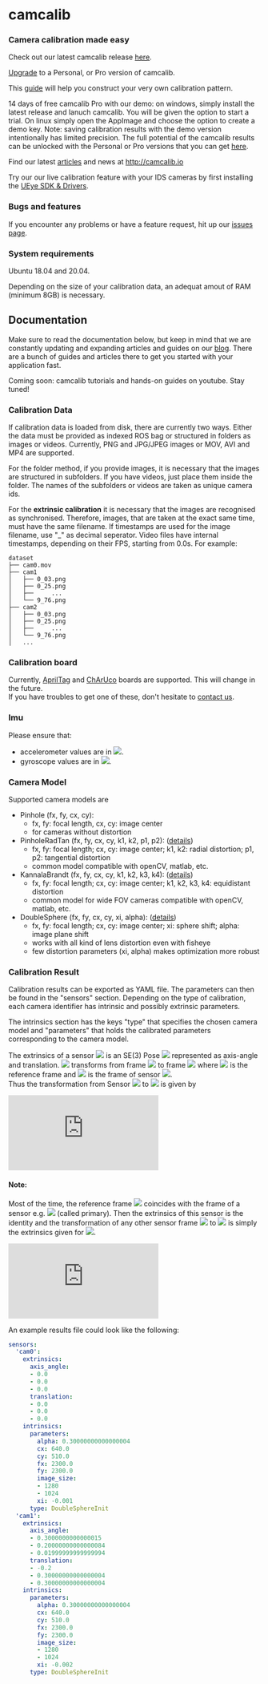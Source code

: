 # camcalib

### Camera calibration made easy

Check out our latest camcalib release [here](https://github.com/IVISO/camcalib/releases).

[Upgrade](https://www.camcalib.io/plans-pricing) to a Personal, or Pro version of camcalib.

This [guide](https://www.camcalib.io/post/create-your-own-calibration-board) will help you construct your very own calibration pattern.

14 days of free camcalib Pro with our demo: on windows, simply install the latest release and lanuch camcalib. You will be given the option to start a trial. On linux simply open the AppImage and choose the option to create a demo key. Note: saving calibration results with the demo version intentionally has limited precision. The full potential of the camcalib results can be unlocked with the Personal or Pro versions that you can get [here](https://www.camcalib.io/plans-pricing).

Find our latest [articles](https://www.camcalib.io/blog) and news at http://camcalib.io

Try our our live calibration feature with your IDS cameras by first installing the [UEye SDK & Drivers](https://en.ids-imaging.com/downloads.html).

### Bugs and features

If you encounter any problems or have a feature request, hit up our [issues page](https://github.com/IVISO/camcalib/issues).


### System requirements

Ubuntu 18.04 and 20.04.

Depending on the size of your calibration data, an adequat amout of RAM (minimum 8GB) is necessary.


## Documentation
Make sure to read the documentation below, but keep in mind that we are constantly updating and expanding articles and guides on our [blog](https://www.camcalib.io/blog). There are a bunch of guides and articles there to get you started with your application fast.

Coming soon: camcalib tutorials and hands-on guides on youtube. Stay tuned!

### Calibration Data

If calibration data is loaded from disk, there are currently two ways. Either the data must be provided as indexed ROS
bag or structured in folders as images or videos. Currently, PNG and JPG/JPEG images or MOV, AVI and MP4 are supported.

For the folder method, if you provide images, it is necessary that the images are structured in subfolders. If you have
videos, just place them inside the folder. The names of the subfolders or videos are taken as unique camera ids.

For the **extrinsic calibration** it is necessary that the images are recognised as synchronised. Therefore, images,
that are taken at the exact same time, must have the same filename. If timestamps are used for the image filename,
use "_" as decimal seperator. Video files have internal timestamps, depending on their FPS, starting from 0.0s. For
example:

```
dataset
├── cam0.mov
├── cam1
│   ├── 0_03.png
│   ├── 0_25.png
│   ├──     ...
│   └── 9_76.png
├── cam2
│   ├── 0_03.png
│   ├── 0_25.png
│   ├──     ...
│   └── 9_76.png
│   ...
```

### Calibration board

Currently, [AprilTag](https://github.com/ethz-asl/kalibr/wiki/calibration-targets)
and [ChArUco](https://docs.opencv.org/3.4/df/d4a/tutorial_charuco_detection.html) boards are supported. This will change
in the future.  
If you have troubles to get one of these, don't hesitate to [contact us](mailto:info@camcalib.io).

### Imu

Please ensure that:

* accelerometer values are in <img src="https://latex.codecogs.com/gif.latex?\frac{m}{sec^{2}}" />.
* gyroscope values are in <img src="https://latex.codecogs.com/gif.latex?\frac{rad}{sec}" />.

### Camera Model

Supported camera models are

- Pinhole (fx, fy, cx, cy):
  * fx, fy: focal length, cx, cy: image center
  * for cameras without distortion
- PinholeRadTan (fx, fy, cx, cy, k1, k2, p1,
  p2): ([details](https://docs.opencv.org/3.4.12/dc/dbb/tutorial_py_calibration.html))
  * fx, fy: focal length; cx, cy: image center; k1, k2: radial distortion; p1, p2: tangential distortion
  * common model compatible with openCV, matlab, etc.
- KannalaBrandt (fx, fy, cx, cy, k1, k2, k3,
  k4): ([details](https://docs.opencv.org/3.4/db/d58/group__calib3d__fisheye.html#details))
  * fx, fy: focal length; cx, cy: image center; k1, k2, k3, k4: equidistant distortion
  * common model for wide FOV cameras compatible with openCV, matlab, etc.
- DoubleSphere (fx, fy, cx, cy, xi, alpha): ([details](https://arxiv.org/pdf/1807.08957v1.pdf))
  * fx, fy: focal length; cx, cy: image center; xi: sphere shift; alpha: image plane shift
  * works with all kind of lens distortion even with fisheye
  * few distortion parameters (xi, alpha) makes optimization more robust

### Calibration Result

Calibration results can be exported as YAML file. The parameters can then be found in the "sensors" section. Depending
on the type of calibration, each camera identifier has intrinsic and possibly extrinsic parameters.

The intrinsics section has the keys "type" that specifies the chosen camera model and "parameters" that holds the
calibrated parameters corresponding to the camera model.

The extrinsics of a sensor <img src="https://latex.codecogs.com/gif.latex?S_i" /> is an SE(3)
Pose <img src="https://latex.codecogs.com/gif.latex?P_%7BS_i%20E%7D" /> represented as axis-angle and translation.
<img src="https://latex.codecogs.com/gif.latex?P_%7BS_i%20E%7D" /> transforms from
frame <img src="https://latex.codecogs.com/gif.latex?E" /> to
frame <img src="https://latex.codecogs.com/gif.latex?S_i" /> where <img src="https://latex.codecogs.com/gif.latex?E" />
is the reference frame and <img src="https://latex.codecogs.com/gif.latex?S_i" /> is the frame of
sensor <img src="https://latex.codecogs.com/gif.latex?i" />.  
Thus the transformation from Sensor <img src="https://latex.codecogs.com/gif.latex?S_0" />
to <img src="https://latex.codecogs.com/gif.latex?S_1" /> is given by

![equation](https://latex.codecogs.com/gif.latex?P_%7BS_1%20S_0%7D%20%3D%20P_%7BS_1%20E%7D%20*%20P_%7BS_0%20E%7D%5E%7B-1%7D)

#### Note:

Most of the time, the reference frame <img src="https://latex.codecogs.com/gif.latex?E" /> coincides with the frame of a
sensor e.g. <img src="https://latex.codecogs.com/gif.latex?S_0" /> (called primary). Then the extrinsics of this sensor
is the identity and the transformation of any other sensor frame <img src="https://latex.codecogs.com/gif.latex?S_0" />
to <img src="https://latex.codecogs.com/gif.latex?S_i" /> is simply the extrinsics given
for <img src="https://latex.codecogs.com/gif.latex?S_i" />.

![equation](https://latex.codecogs.com/gif.latex?P_%7BS_i%20S_0%7D%20%3D%20P_%7BS_i%20E%7D)

An example results file could look like the following:

```yaml
sensors:
  'cam0':
    extrinsics:
      axis_angle:
      - 0.0
      - 0.0
      - 0.0
      translation:
      - 0.0
      - 0.0
      - 0.0
    intrinsics:
      parameters:
        alpha: 0.30000000000000004
        cx: 640.0
        cy: 510.0
        fx: 2300.0
        fy: 2300.0
        image_size:
        - 1280
        - 1024
        xi: -0.001
      type: DoubleSphereInit
  'cam1':
    extrinsics:
      axis_angle:
      - 0.3000000000000015
      - 0.20000000000000084
      - 0.01999999999999994
      translation:
      - -0.2
      - 0.30000000000000004
      - 0.30000000000000004
    intrinsics:
      parameters:
        alpha: 0.30000000000000004
        cx: 640.0
        cy: 510.0
        fx: 2300.0
        fy: 2300.0
        image_size:
        - 1280
        - 1024
        xi: -0.002
      type: DoubleSphereInit
```

